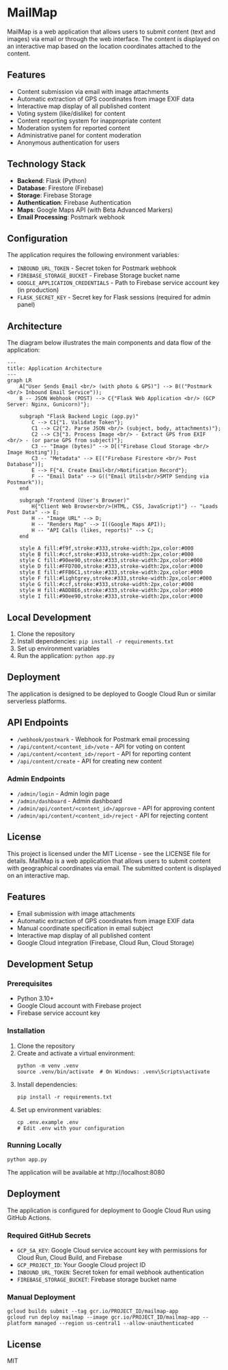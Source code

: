 # MailMap

MailMap is a web application that allows users to submit content (text and images) via email or through the web interface. The content is displayed on an interactive map based on the location coordinates attached to the content.

## Features

- Content submission via email with image attachments
- Automatic extraction of GPS coordinates from image EXIF data
- Interactive map display of all published content
- Voting system (like/dislike) for content
- Content reporting system for inappropriate content
- Moderation system for reported content
- Administrative panel for content moderation
- Anonymous authentication for users

## Technology Stack

- **Backend**: Flask (Python)
- **Database**: Firestore (Firebase)
- **Storage**: Firebase Storage
- **Authentication**: Firebase Authentication
- **Maps**: Google Maps API (with Beta Advanced Markers)
- **Email Processing**: Postmark webhook

## Configuration

The application requires the following environment variables:

- `INBOUND_URL_TOKEN` - Secret token for Postmark webhook
- `FIREBASE_STORAGE_BUCKET` - Firebase Storage bucket name
- `GOOGLE_APPLICATION_CREDENTIALS` - Path to Firebase service account key (in production)
- `FLASK_SECRET_KEY` - Secret key for Flask sessions (required for admin panel)

## Architecture

The diagram below illustrates the main components and data flow of the application:


```mermaid
---
title: Application Architecture
---
graph LR
    A["User Sends Email <br/> (with photo & GPS)"] --> B(("Postmark <br/> Inbound Email Service"));
    B -- JSON Webhook (POST) --> C{"Flask Web Application <br/> (GCP Server: Nginx, Gunicorn)"};
    
    subgraph "Flask Backend Logic (app.py)"
        C --> C1{"1. Validate Token"};
        C1 --> C2{"2. Parse JSON <br/> (subject, body, attachments)"};
        C2 --> C3{"3. Process Image <br/> - Extract GPS from EXIF <br/> - (or parse GPS from subject)"};
        C3 -- "Image (bytes)" --> D[("Firebase Cloud Storage <br/> Image Hosting")];
        C3 -- "Metadata" --> E[("Firebase Firestore <br/> Post Database")];
        E --> F{"4. Create Email<br/>Notification Record"};
        F -- "Email Data" --> G(("Email Utils<br/>SMTP Sending via Postmark"));
    end

    subgraph "Frontend (User's Browser)"
        H{"Client Web Browser<br/>(HTML, CSS, JavaScript)"} -- "Loads Post Data" --> E;
        H -- "Image URL" --> D;
        H -- "Renders Map" --> I((Google Maps API));
        H -- "API Calls (likes, reports)" --> C;
    end

    style A fill:#f9f,stroke:#333,stroke-width:2px,color:#000
    style B fill:#ccf,stroke:#333,stroke-width:2px,color:#000
    style C fill:#90ee90,stroke:#333,stroke-width:2px,color:#000
    style D fill:#FFD700,stroke:#333,stroke-width:2px,color:#000
    style E fill:#FFB6C1,stroke:#333,stroke-width:2px,color:#000
    style F fill:#lightgrey,stroke:#333,stroke-width:2px,color:#000
    style G fill:#ccf,stroke:#333,stroke-width:2px,color:#000
    style H fill:#ADD8E6,stroke:#333,stroke-width:2px,color:#000
    style I fill:#90ee90,stroke:#333,stroke-width:2px,color:#000
```    

## Local Development

1. Clone the repository
2. Install dependencies: `pip install -r requirements.txt`
3. Set up environment variables
4. Run the application: `python app.py`

## Deployment

The application is designed to be deployed to Google Cloud Run or similar serverless platforms.

## API Endpoints

- `/webhook/postmark` - Webhook for Postmark email processing
- `/api/content/<content_id>/vote` - API for voting on content
- `/api/content/<content_id>/report` - API for reporting content
- `/api/content/create` - API for creating new content

### Admin Endpoints

- `/admin/login` - Admin login page
- `/admin/dashboard` - Admin dashboard
- `/admin/api/content/<content_id>/approve` - API for approving content
- `/admin/api/content/<content_id>/reject` - API for rejecting content

## License

This project is licensed under the MIT License - see the LICENSE file for details.
MailMap is a web application that allows users to submit content with geographical coordinates via email. The submitted content is displayed on an interactive map.

## Features

- Email submission with image attachments
- Automatic extraction of GPS coordinates from image EXIF data
- Manual coordinate specification in email subject
- Interactive map display of all published content
- Google Cloud integration (Firebase, Cloud Run, Cloud Storage)

## Development Setup

### Prerequisites

- Python 3.10+
- Google Cloud account with Firebase project
- Firebase service account key

### Installation

1. Clone the repository
2. Create and activate a virtual environment:
   ```
   python -m venv .venv
   source .venv/bin/activate  # On Windows: .venv\Scripts\activate
   ```
3. Install dependencies:
   ```
   pip install -r requirements.txt
   ```
4. Set up environment variables:
   ```
   cp .env.example .env
   # Edit .env with your configuration
   ```

### Running Locally

```
python app.py
```

The application will be available at http://localhost:8080

## Deployment

The application is configured for deployment to Google Cloud Run using GitHub Actions.

### Required GitHub Secrets

- `GCP_SA_KEY`: Google Cloud service account key with permissions for Cloud Run, Cloud Build, and Firebase
- `GCP_PROJECT_ID`: Your Google Cloud project ID
- `INBOUND_URL_TOKEN`: Secret token for email webhook authentication
- `FIREBASE_STORAGE_BUCKET`: Firebase storage bucket name

### Manual Deployment

```
gcloud builds submit --tag gcr.io/PROJECT_ID/mailmap-app
gcloud run deploy mailmap --image gcr.io/PROJECT_ID/mailmap-app --platform managed --region us-central1 --allow-unauthenticated
```

## License

MIT
